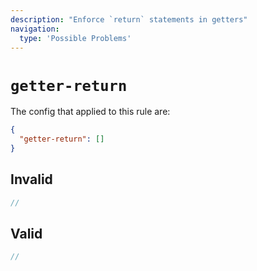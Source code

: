 ```yaml
---
description: "Enforce `return` statements in getters"
navigation:
  type: 'Possible Problems'
---
```


# `getter-return`

The config that applied to this rule are:

```json
{
  "getter-return": []
}
```

## Invalid

```js invalid
//
```

## Valid

```js valid
//
```
  
